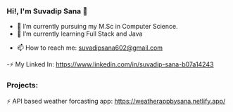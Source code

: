 ### Hi!,  I'm Suvadip Sana 👋


<!--**Suvadip-sana/Suvadip-sana** is a ✨ _special_ ✨ repository because its `README.md` (this file) appears on your GitHub profile.

Here are some ideas to get you started: -->

- 🔭 I’m currently pursuing my M.Sc in Computer Science.
- 🌱 I’m currently learning Full Stack and Java
<!-- 👯 I’m looking to collaborate on ... -->
<!-- 🤔 I’m looking for help with ... -->
<!-- 💬 Ask me about ... -->
- 📫 How to reach me: suvadipsana602@gmail.com
<!-- 😄 Pronouns: ...-->
-⚡ My Linked In: https://www.linkedin.com/in/suvadip-sana-b07a14243

### Projects:

⚡ API based weather forcasting app: https://weatherappbysana.netlify.app/

